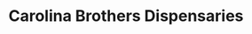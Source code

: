 ---
title: "Carolina Brothers Dispensaries"
url: /lexington/carolina-brothers-dispensaries/
shop: Allgemein
---